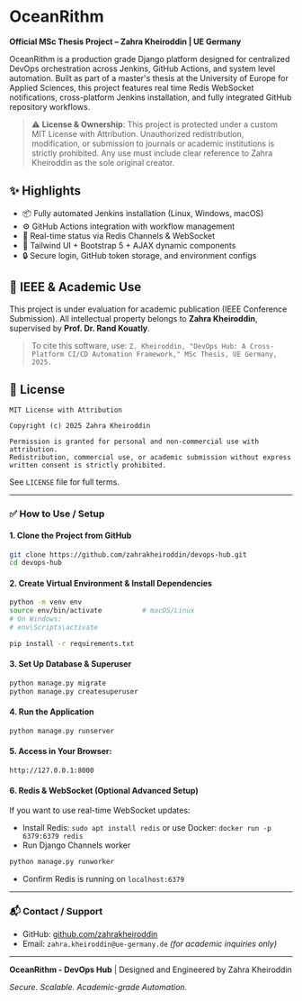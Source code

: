 # OceanRithm

**Official MSc Thesis Project – Zahra Kheiroddin | UE Germany**

OceanRithm is a production grade Django platform designed for centralized DevOps orchestration across Jenkins, GitHub Actions, and system level automation. Built as part of a master's thesis at the University of Europe for Applied Sciences, this project features real time Redis WebSocket notifications, cross-platform Jenkins installation, and fully integrated GitHub repository workflows.

> ⚠️ **License & Ownership**: This project is protected under a custom MIT License with Attribution. Unauthorized redistribution, modification, or submission to journals or academic institutions is strictly prohibited. Any use must include clear reference to Zahra Kheiroddin as the sole original creator.

## ✨ Highlights

- 📦 Fully automated Jenkins installation (Linux, Windows, macOS)
- ⚙️ GitHub Actions integration with workflow management
- 🔁 Real-time status via Redis Channels & WebSocket
- 🧠 Tailwind UI + Bootstrap 5 + AJAX dynamic components
- 🔒 Secure login, GitHub token storage, and environment configs

## 📘 IEEE & Academic Use

This project is under evaluation for academic publication (IEEE Conference Submission).
All intellectual property belongs to **Zahra Kheiroddin**, supervised by **Prof. Dr. Rand Kouatly**.

> To cite this software, use:
> `Z. Kheiroddin, "DevOps Hub: A Cross-Platform CI/CD Automation Framework," MSc Thesis, UE Germany, 2025.`

## 📄 License

```text
MIT License with Attribution

Copyright (c) 2025 Zahra Kheiroddin

Permission is granted for personal and non-commercial use with attribution.
Redistribution, commercial use, or academic submission without express written consent is strictly prohibited.
```

See `LICENSE` file for full terms.

---

### ✅ How to Use / Setup

#### 1. Clone the Project from GitHub
```bash
git clone https://github.com/zahrakheiroddin/devops-hub.git
cd devops-hub
```

#### 2. Create Virtual Environment & Install Dependencies
```bash
python -m venv env
source env/bin/activate          # macOS/Linux
# On Windows:
# env\Scripts\activate

pip install -r requirements.txt
```

#### 3. Set Up Database & Superuser
```bash
python manage.py migrate
python manage.py createsuperuser
```

#### 4. Run the Application
```bash
python manage.py runserver
```

#### 5. Access in Your Browser:
```
http://127.0.0.1:8000
```

#### 6. Redis & WebSocket (Optional Advanced Setup)
If you want to use real-time WebSocket updates:
- Install Redis: `sudo apt install redis` or use Docker: `docker run -p 6379:6379 redis`
- Run Django Channels worker
```bash
python manage.py runworker
```
- Confirm Redis is running on `localhost:6379`

---

### 📬 Contact / Support
- GitHub: [github.com/zahrakheiroddin](https://github.com/zahrakheiroddin)
- Email: `zahra.kheiroddin@ue-germany.de` *(for academic inquiries only)*

---

**OceanRithm - DevOps Hub** | Designed and Engineered by Zahra Kheiroddin

*Secure. Scalable. Academic-grade Automation.*
